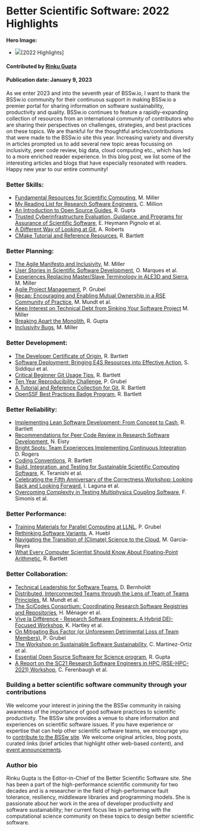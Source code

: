 # Better Scientific Software: 2022 Highlights

**Hero Image:**
- <img src="../../images/Blog_2301_YIRMontage.png" />[2022 Highlights]

#### Contributed by [Rinku Gupta](https://github.com/rinkug "Rinku Gupta GitHub Profile")

#### Publication date: January 9, 2023

As we enter 2023 and into the seventh year of BSSw.io, I want to thank the BSSw.io community for their continuous  support in making BSSw.io a premier portal for sharing information on software sustainability, productivity and quality.  BSSw.io continues to feature a rapidly-expanding collection of resources from an international community of contributors who are sharing their perspectives on challenges, strategies, and best practices on these topics. We are thankful for the thoughtful articles/contributions that were made to the BSSw.io site this year. Increasing variety and diversity in articles prompted us to add several new topic areas focussing on inclusivity, peer code review, big data, cloud computing etc., which has led to a more enriched reader experience.   In this blog post, we list some of the interesting articles and blogs that have especially resonated with readers. Happy new year to our entire community!

### Better Skills:
- [Fundamental Resources for Scientific Computing](https://bssw.io/items/fundamental-resources-for-scientific-computing), M. Miller
- [My Reading List for Research Software Engineers](https://bssw.io/blog_posts/my-reading-list-for-research-software-engineers), C. Million
- [An Introduction to Open Source Guides](https://bssw.io/items/an-introduction-to-open-source-guides), R. Gupta
- [Trusted Cyberinfrastructure Evaluation, Guidance, and Programs for Assurance of Scientific Software](https://bssw.io/blog_posts/trusted-cyberinfrastructure-evaluation-guidance-and-programs-for-assurance-of-scientific-software), E. Heymann Pignolo et al.
- [A Different Way of Looking at Git](https://bssw.io/blog_posts/a-different-way-of-looking-at-git), A. Roberts
- [CMake Tutorial and Reference Resources](https://bssw.io/items/cmake-tutorial-and-reference-resources), R. Bartlett

### Better Planning:
- [The Agile Manifesto and Inclusivity](https://bssw.io/items/the-agile-manifesto-and-inclusivity), M. Miller
- [User Stories in Scientific Software Development](https://bssw.io/blog_posts/user-stories-in-scientific-software-development), O. Marques et al.
- [Experiences Replacing Master/Slave Terminology in ALE3D and Sierra](https://bssw.io/blog_posts/experiences-replacing-master-slave-terminology-in-ale3d-and-sierra), M. Miller
- [Agile Project Management](https://bssw.io/items/agile-project-management), P. Grubel
- [Recap: Encouraging and Enabling Mutual Ownership in a RSE Community of Practice](https://bssw.io/blog_posts/recap-encouraging-and-enabling-mutual-ownership-in-a-rse-community-of-practice), M. Mundt et al. 
- [Keep Interest on Technical Debt from Sinking Your Software Project](https://bssw.io/items/keep-interest-on-technical-debt-from-sinking-your-software-project) M. Miller
- [Breaking Apart the Monolith](https://bssw.io/items/breaking-apart-the-monolith), R. Gupta
- [Inclusivity Bugs](https://bssw.io/items/inclusivity-bugs), M. Miller

### Better Development:
- [The Developer Certificate of Origin](https://bssw.io/items/the-developer-certificate-of-origin), R. Bartlett
- [Software Deployment: Bringing E4S Resources into Effective Action](https://bssw.io/blog_posts/software-deployment-bringing-e4s-resources-into-effective-action), S. Siddiqui et al.
- [Critical Beginner Git Usage Tips](https://bssw.io/items/critical-beginner-git-usage-tips), R. Bartlett
- [Ten Year Reproducibility Challenge](https://bssw.io/items/ten-year-reproducibility-challenge), P. Grubel
- [A Tutorial and Reference Collection for Git](https://bssw.io/items/a-tutorial-and-reference-collection-for-git), R. Bartlett
- [OpenSSF Best Practices Badge Program](https://bssw.io/items/openssf-best-practices-badge-program), R. Bartlett

### Better Reliability:
- [Implementing Lean Software Development: From Concept to Cash](https://bssw.io/items/implementing-lean-software-development-from-concept-to-cash), R. Bartlett
- [Recommendations for Peer Code Review in Research Software Development](https://bssw.io/blog_posts/recommendations-for-peer-code-review-in-research-software-development), N. Eisty
- [Bright Spots: Team Experiences Implementing Continuous Integration](https://bssw.io/blog_posts/bright-spots-team-experiences-implementing-continuous-integration). D. Rogers
- [Coding Conventions](https://bssw.io/items/coding-conventions), R. Bartlett
- [Build, Integration, and Testing for Sustainable Scientific Computing Software](https://bssw.io/blog_posts/build-integration-and-testing-for-sustainable-scientific-computing-software), K. Teranishi et al.
- [Celebrating the Fifth Anniversary of the Correctness Workshop: Looking Back and Looking Forward](https://bssw.io/blog_posts/celebrating-the-fifth-anniversary-of-the-correctness-workshop-looking-back-and-looking-forward), I. Laguna et al.
- [Overcoming Complexity in Testing Multiphysics Coupling Software](https://bssw.io/blog_posts/overcoming-complexity-in-testing-multiphysics-coupling-software), F. Simonis et al.

### Better Performance:
- [Training Materials for Parallel Computing at LLNL](https://bssw.io/items/training-materials-for-parallel-computing-at-llnl), P. Grubel 
- [Rethinking Software Variants](https://bssw.io/blog_posts/rethinking-software-variants), A. Huebl
- [Navigating the Transition of (Climate) Science to the Cloud](https://bssw.io/blog_posts/navigating-the-transition-of-climate-science-to-the-cloud), M. García-Reyes
- [What Every Computer Scientist Should Know About Floating-Point Arithmetic](https://bssw.io/items/what-every-computer-scientist-should-know-about-floating-point-arithmetic), R. Bartlett

### Better Collaboration:
- [Technical Leadership for Software Teams](https://bssw.io/items/technical-leadership-for-software-teams), D. Bernholdt
- [Distributed, Interconnected Teams through the Lens of Team of Teams Principles](https://bssw.io/blog_posts/distributed-interconnected-teams-through-the-lens-of-team-of-teams-principles), M. Mundt et al.
- [The SciCodes Consortium: Coordinating Research Software Registries and Repositories](https://bssw.io/blog_posts/the-scicodes-consortium-coordinating-research-software-registries-and-repositories), H. Ménager et al.
- [Vive la Différence - Research Software Engineers: A Hybrid DEI-Focused Workshop](https://bssw.io/blog_posts/vive-la-difference-research-software-engineers-a-hybrid-dei-focused-workshop), K. Hartley et al.
- [On Mitigating Bus Factor (or Unforeseen Detrimental Loss of Team Members)](https://bssw.io/items/on-mitigating-bus-factor-or-unforeseen-detrimental-loss-of-team-members), P. Grubel
- [The Workshop on Sustainable Software Sustainability](https://bssw.io/blog_posts/the-workshop-on-sustainable-software-sustainability), C. Martinez-Ortiz et al.
- [Essential Open Source Software for Science program](https://bssw.io/items/essential-open-source-software-for-science-program), R. Gupta
- [A Report on the SC21 Research Software Engineers in HPC (RSE-HPC-2021) Workshop](https://bssw.io/blog_posts/a-report-on-the-sc21-research-software-engineers-in-hpc-rse-hpc-2021-workshop), C. Ferenbaugh et al.

### Building a better scientific software community through your contributions
We welcome your interest in joining the the BSSw community in raising awareness of the importance of good software practices to scientific productivity.  The BSSw site provides a venue to share information and experiences on scientific software issues.   If you have experience or expertise that can help other scientific software teams, we encourage you to [contribute to the BSSw site](https://bssw.io/pages/what-to-contribute-content-for-better-scientific-software).  We welcome original articles, blog posts, curated links (brief articles that highlight other web-based content), and [event announcements](https://bssw.io/events).

### Author bio
Rinku Gupta is the Editor-in-Chief of the Better Scientific Software site. She has been a part of the high-performance scientific community for two decades and is a researcher in the field of high-performance fault tolerance, resiliency, middleware libraries and programming models. She is passionate about her work in the area of developer productivity and software sustainability; her current focus lies in partnering with the computational science community on these topics to design better scientific software.

<!---
Publish: no
Pinned: no
RSS Update: 2023-01-09
Topics: projects and organizations
--->

